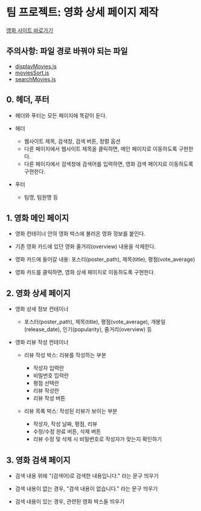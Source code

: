 # 팀 프로젝트: 영화 상세 페이지 제작

[영화 사이트 바로가기](https://alstn-movie1.netlify.app/)

## 주의사항: 파일 경로 바꿔야 되는 파일
- [displayMovies.js](./src/main_src/displayMovies.js)
- [moviesSort.js](./src/main_src/moviesSort.js)
- [searchMovies.js](./src/all_src/searchMovies.js)

## 0. 헤더, 푸터

- 헤더와 푸터는 모든 페이지에 똑같이 둔다.

- 헤더
  - 웹사이트 제목, 검색창, 검색 버튼, 정렬 옵션
  - 다른 페이지에서 웹사이트 제목을 클릭하면, 메인 페이지로 이동하도록 구현한다.
  - 다른 페이지에서 검색창에 검색어를 입력하면, 영화 검색 페이지로 이동하도록 구현한다.

- 푸터
  - 팀명, 팀원명 등

## 1. 영화 메인 페이지

- 영화 컨테이너 안의 영화 박스에 불러온 영화 정보를 붙인다.

- 기존 영화 카드에 있던 영화 줄거리(overview) 내용을 삭제한다.

- 영화 카드에 들어갈 내용: 포스터(poster_path), 제목(title), 평점(vote_average)

- 영화 카드를 클릭하면, 영화 상세 페이지로 이동하도록 구현한다.

## 2. 영화 상세 페이지

- 영화 상세 정보 컨테이너
  - 포스터(poster_path), 제목(title), 평점(vote_average), 개봉일(release_date), 인기(popularity), 줄거리(overview) 등

- 영화 리뷰 작성 컨테이너
  - 리뷰 작성 박스: 리뷰를 작성하는 부분
    - 작성자 입력란
    - 비밀번호 입력란
    - 평점 선택란
    - 리뷰 작성란
    - 리뷰 작성 버튼

  - 리뷰 목록 박스: 작성된 리뷰가 보이는 부분
    - 작성자, 작성 날짜, 평점, 리뷰
    - 수정/수정 완료 버튼, 삭제 버튼
    - 리뷰 수정 및 삭제 시 비밀번호로 작성자가 맞는지 확인하기

## 3. 영화 검색 페이지

- 검색 내용 위에 "(검색어)로 검색한 내용입니다." 라는 문구 띄우기

- 검색 내용이 없는 경우, "검색 내용이 없습니다." 라는 문구 띄우기

- 검색 내용이 있는 경우, 관련된 영화 박스들 띄우기